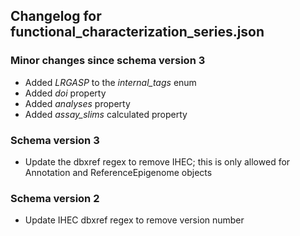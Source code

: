 ## Changelog for functional_characterization_series.json

### Minor changes since schema version 3

* Added *LRGASP* to the *internal_tags* enum
* Added *doi* property
* Added *analyses* property
* Added *assay_slims* calculated property

### Schema version 3

* Update the dbxref regex to remove IHEC; this is only allowed for Annotation and ReferenceEpigenome objects

### Schema version 2

* Update IHEC dbxref regex to remove version number

